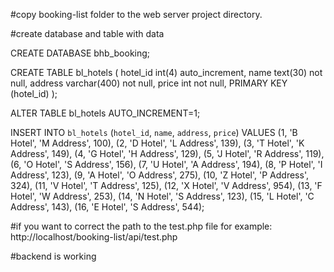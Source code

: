 #copy booking-list folder to the web server project directory.

#create database and table with data

CREATE DATABASE bhb_booking;

CREATE TABLE bl_hotels (
    hotel_id int(4) auto_increment,
    name text(30) not null,
    address varchar(400) not null,
	price int not null,
    PRIMARY KEY (hotel_id)
	);

ALTER TABLE bl_hotels AUTO_INCREMENT=1;

INSERT INTO `bl_hotels` (`hotel_id`, `name`, `address`, `price`) VALUES
(1, 'B Hotel', 'M Address', 100),
(2, 'D Hotel', 'L Address', 139),
(3, 'T Hotel', 'K Address', 149),
(4, 'G Hotel', 'H Address', 129),
(5, 'J Hotel', 'R Address', 119),
(6, 'O Hotel', 'S Address', 156),
(7, 'U Hotel', 'A Address', 194),
(8, 'P Hotel', 'I Address', 123),
(9, 'A Hotel', 'O Address', 275),
(10, 'Z Hotel', 'P Address', 324),
(11, 'V Hotel', 'T Address', 125),
(12, 'X Hotel', 'V Address', 954),
(13, 'F Hotel', 'W Address', 253),
(14, 'N Hotel', 'S Address', 123),
(15, 'L Hotel', 'C Address', 143),
(16, 'E Hotel', 'S Address', 544);

#if you want to correct the path to the test.php file
for example:
	http://localhost/booking-list/api/test.php

#backend is working
